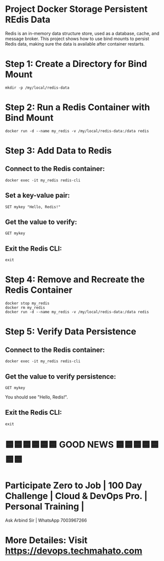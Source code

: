# Project Docker Storage Persistent REdis Data
Redis is an in-memory data structure store, used as a database, cache, and message broker. This project shows how to use bind mounts to persist Redis data, making sure the data is available after container restarts.

# Step 1: Create a Directory for Bind Mount
    mkdir -p /my/local/redis-data

# Step 2: Run a Redis Container with Bind Mount
    docker run -d --name my_redis -v /my/local/redis-data:/data redis

# Step 3: Add Data to Redis
## Connect to the Redis container:
    docker exec -it my_redis redis-cli

## Set a key-value pair:
    SET mykey "Hello, Redis!"

## Get the value to verify:
    GET mykey

## Exit the Redis CLI:
    exit


# Step 4: Remove and Recreate the Redis Container
    docker stop my_redis
    docker rm my_redis
    docker run -d --name my_redis -v /my/local/redis-data:/data redis

# Step 5: Verify Data Persistence
## Connect to the Redis container:
    docker exec -it my_redis redis-cli

## Get the value to verify persistence:
    GET mykey

You should see "Hello, Redis!".

## Exit the Redis CLI:
    exit

# 🟦🟦🟦🟦🟦🟦 GOOD NEWS 🟦🟦🟦🟦🟦🟦🟦

# Participate Zero to Job | 100 Day Challenge | Cloud & DevOps Pro. | Personal Training |
Ask Arbind Sir | WhatsApp 7003967266
# More Detailes: Visit https://devops.techmahato.com

